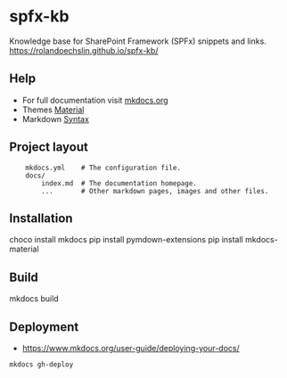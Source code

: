 # spfx-kb
Knowledge base for SharePoint Framework (SPFx) snippets and links.
https://rolandoechslin.github.io/spfx-kb/

## Help

- For full documentation visit [mkdocs.org](http://mkdocs.org)
- Themes [Material](https://squidfunk.github.io/mkdocs-material/getting-started/)
- Markdown [Syntax](https://github.com/adam-p/markdown-here/wiki/Markdown-Cheatsheet)

## Project layout

```
    mkdocs.yml    # The configuration file.
    docs/
        index.md  # The documentation homepage.
        ...       # Other markdown pages, images and other files.
```

## Installation
choco install mkdocs
pip install pymdown-extensions
pip install mkdocs-material

## Build
mkdocs build

## Deployment

- https://www.mkdocs.org/user-guide/deploying-your-docs/

```Powershell
mkdocs gh-deploy
```